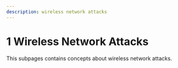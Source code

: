 ```yaml
---
description: wireless network attacks
---
```


# 1 Wireless Network Attacks

This subpages contains concepts about wireless network attacks.
